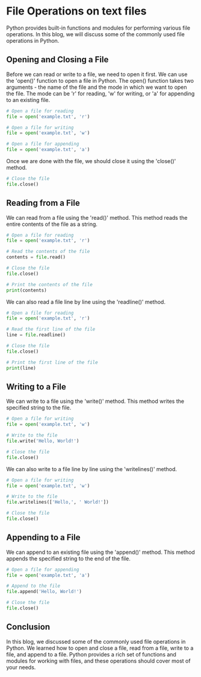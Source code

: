# File Operations on text files

Python provides built-in functions and modules for performing various file operations. In this blog, we will discuss some of the commonly used file operations in Python.

## Opening and Closing a File
Before we can read or write to a file, we need to open it first. We can use the 'open()' function to open a file in Python. The open() function takes two arguments - the name of the file and the mode in which we want to open the file. The mode can be 'r' for reading, 'w' for writing, or 'a' for appending to an existing file.

````python
# Open a file for reading
file = open('example.txt', 'r')

# Open a file for writing
file = open('example.txt', 'w')

# Open a file for appending
file = open('example.txt', 'a')
````

Once we are done with the file, we should close it using the 'close()' method.

````python
# Close the file
file.close()
````

## Reading from a File

We can read from a file using the 'read()' method. This method reads the entire contents of the file as a string.

````python
# Open a file for reading
file = open('example.txt', 'r')

# Read the contents of the file
contents = file.read()

# Close the file
file.close()

# Print the contents of the file
print(contents)
````

We can also read a file line by line using the 'readline()' method.

````python
# Open a file for reading
file = open('example.txt', 'r')

# Read the first line of the file
line = file.readline()

# Close the file
file.close()

# Print the first line of the file
print(line)
````

## Writing to a File

We can write to a file using the 'write()' method. This method writes the specified string to the file.

````python
# Open a file for writing
file = open('example.txt', 'w')

# Write to the file
file.write('Hello, World!')

# Close the file
file.close()
````
We can also write to a file line by line using the 'writelines()' method.

````python
# Open a file for writing
file = open('example.txt', 'w')

# Write to the file
file.writelines(['Hello,', ' World!'])

# Close the file
file.close()
````

## Appending to a File

We can append to an existing file using the 'append()' method. This method appends the specified string to the end of the file.

````python
# Open a file for appending
file = open('example.txt', 'a')

# Append to the file
file.append('Hello, World!')

# Close the file
file.close()
````

## Conclusion

In this blog, we discussed some of the commonly used file operations in Python. We learned how to open and close a file, read from a file, write to a file, and append to a file. Python provides a rich set of functions and modules for working with files, and these operations should cover most of your needs.
